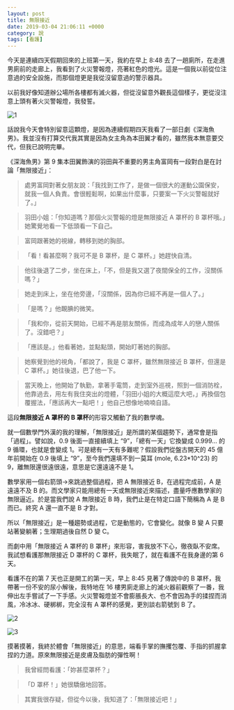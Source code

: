 ```yaml
---
layout: post
title: 無限接近
date: 2019-03-04 21:06:11 +0000
category: 說
tags: [看護]
---
```


今天是連續四天假期回來的上班第一天，我約在早上 8:48 去了一趟廁所，在走進男廁前的走廊上，我看到了火災警報燈，亮著紅色的燈光。這是一個我以前從位注意過的安全設施，而那個燈更是我從沒留意過的警示器具。

以前我好像知道辦公場所各樓都有滅火器，但從沒留意外觀長這個樣子，更從沒注意上頭有著火災警報燈，我發誓。

![1](/blog/assets/images/2019/lim1.jpg)

<!--more-->

話說我今天會特別留意這顆燈，是因為連續假期四天我看了一部日劇《深海魚男》。我並沒有打算交代我其實是因為女主角為本田翼才看的，雖然我本無意要交代，但我已說明完畢。

《深海魚男》第 9 集本田翼飾演的羽田與不重要的男主角富岡有一段對白是在討論「無限接近」：


>處男富岡對著女朋友說：「我找到工作了，是做一個很大的運動公園保安，就我一個人負責。會很輕鬆啊，如果出什麼事，只要案一下火災警報就好了。」

>羽田小姐：「你知道嗎？那個火災警報的燈是無限接近 A 罩杯的 B 罩杯哦。」她驚覺地看一下低頭看一下自己。

>富岡跟著她的視線，轉移到她的胸部。

>「看！看甚麼啊？我可不是 B 罩杯，是 C 罩杯。」她趕快自清。

>他往後退了二步，坐在床上，「不，但是我又選了夜間保全的工作，沒關係嗎？」

>她走到床上，坐在他旁邊，「沒關係，因為你已經不再是一個人了。」

>「是嗎？」他靦腆的微笑。

>「我和你，從前天開始，已經不再是朋友關係，而成為成年人的戀人關係了。沒錯吧？」

>「應該是。」他看著她，並點點頭，開始盯著她的胸部。

>她察覺到他的視角，「都說了，我是 C 罩杯，雖然無限接近 B 罩杯，但還是 C 罩杯。」她往後退，巴了他一下。

>當天晚上，他開始了執勤，拿著手電筒，走到室外巡視，照到一個消防栓，他靠過去，用左有我住突出的燈體，「羽田小姐的大概這麼大吧，」再換個包覆握法，「應該再大一點吧！」他自己想像地喃喃自語。


這段**無限接近 A 罩杯的 B 罩杯**的形容又觸動了我的數學魂。

就一個數學門外漢的我的理解，「無限接近」是所謂的某個趨勢下，通常會是指「過程」。譬如說，0.9 後面一直接續填上 “9”，「總有一天」它換變成 0.999… 的 9 循環，也就是會變成 1。可是總有一天有多難呢？假設我們從盤古開天的 45 億年前開始在 0.9 後填上 “9”，至今我們還填不到一莫耳 (mole, 6.23*10^23) 的 9，離無限還很遠很遠，意思是它還遠遠不是 1。

數學家用一個右箭頭→來跳過整個過程，把 A 無限接近 B，在過程完成前，A 是遠遠不及 B 的。而文學家只能用總有一天或無限接近來描述，盡量呼應數學家的無限逼近。於是當我們說 A 無限接近 B 時，我們止是在特定口語下簡稱為 A 是 B 而已。終究 A 還一直不是 B 才對。

所以「無限接近」是一種趨勢或過程，它是動態的，它會變化。就像 B 變 A 只要站著變躺著；生理期過後自然 D 變 C。

而劇中用「無限接近 A 罩杯的 B 罩杯」來形容，害我放不下心，徹夜臥不安席。我試想看護那無限接近 D 罩杯的 C 罩杯，我失眠了，就在看護不在我身邊的第 6 天。

看護不在的第 7 天也正是開工的第一天，早上 8:45 見著了傳說中的 B 罩杯，我帶著一份不安的尿小解後，我特地在 16 樓男廁走廊上的滅火器前觀察了一番，我伸出左手嘗試了一下手感。火災警報燈並不會膨脹長大、也不會因為手的揉捏而消風，冷冰冰、硬梆梆，完全沒有 A 罩杯的感覺，更別談右箭號到 B 了。

![2](/blog/assets/images/2019/lim2.jpg)

![3](/blog/assets/images/2019/lim3.jpg)

摸著摸著，我終於體會「無限接近」的意思，端看手掌的撫攫包覆、手指的抓握拿捏的力道。原來無限接近是皮膚及脂肪的彈性啊！

>我曾經問看護：「妳甚麼罩杯？」

>「D 罩杯！」她很驕傲地回答。

>其實我很存疑，但從今以後，我知道了：「無限接近吧！」
